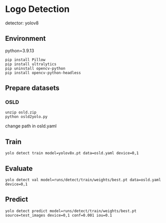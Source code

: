 # Logo Detection
detector: yolov8

## Environment
python=3.9.13
```
pip install Pillow
pip install ultralytics
pip uninstall opencv-python
pip install opencv-python-headless
```

## Prepare datasets
### OSLD
```
unzip osld.zip
python osld2yolo.py
```
change path in osld.yaml

## Train
```
yolo detect train model=yolov8x.pt data=osld.yaml device=0,1
```
## Evaluate
```
yolo detect val model=runs/detect/train/weights/best.pt data=osld.yaml device=0,1
```
## Predict
```
yolo detect predict model=runs/detect/train/weights/best.pt source=test_images device=0,1 conf=0.001 iou=0.1
```